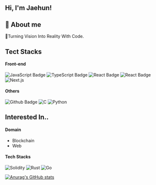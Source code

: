 ## Hi, I'm Jaehun! 
## 💬 About me
 🚀Turning Vision Into Reality With Code.

## Tect Stacks
#### Front-end
![JavaScript Badge](https://img.shields.io/badge/JavaScript-F7DF1E?style=flat&logo=JavaScript&logoColor=ffffff)
![TypeScript Badge](https://img.shields.io/badge/TypeScript-3178C6?style=flat&logo=TypeScript&logoColor=ffffff)
![React Badge](https://img.shields.io/badge/React-61DAFB?style=flat&logo=React&logoColor=ffffff)
![React Badge](https://img.shields.io/badge/React_Native-61DAFB?style=flat&logo=React&logoColor=ffffff)
![Next.js](https://img.shields.io/badge/Next.js-000000?style=flat&logo=nextdotjs&logoColor=ffffff)

#### Others
![Github Badge](https://img.shields.io/badge/Github-grey?style=flat&logo=github&logoColor=white&link=https://github.com/Resister-boy/)
![C](https://img.shields.io/badge/C-A8B9CC?style=flat&logo=C&logoColor=ffffff)
![Python](https://img.shields.io/badge/python-3776AB?style=flat&logo=python&logoColor=ffffff)

## Interested In..
#### Domain
- Blockchain
- Web

#### Tech Stacks
![Solidity](https://img.shields.io/badge/Solidity-363636?style=flat&logo=solidity&logoColor=ffffff)
![Rust](https://img.shields.io/badge/Rust-000000?style=flat&logo=Rust&logoColor=ffffff)
![Go](https://img.shields.io/badge/Golang-00ADD8?style=flat&logo=go&logoColor=ffffff)


[![Anurag's GitHub stats](https://github-readme-stats.vercel.app/api?username=Resister-boy)](https://github.com/anuraghazra/github-readme-stats)

